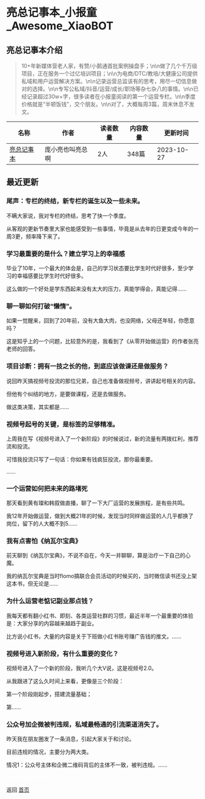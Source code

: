 # 亮总记事本_小报童_Awesome_XiaoBOT

## 亮总记事本介绍
> 10+年新媒体营老人家，有赞/小鹅通首批案例操盘手；\n\n做了几个千万级项目，正在服务一个过亿培训项目；\n\n为电商/DTC/教培/大健康公司提供私域和用户运营解决方案。\n\n记录运营总监该有的思考，用尽一切信息做对的选择。\n\n专写公私域/抖音/运营/成长/职场等杂七杂八的事情。\n\n已经记录超过30w+字，很多读者在小报童阅读的第一个运营专栏。\n\n季度价格就是“半顿饭钱”，交个朋友。\n\n对了，大概每周3篇，周末休息不发文。  
  


|名称|作者|读者数量|内容数量|更新时间|
|---|---|---|---|---|
|[亮总记事本](https://xiaobot.net/p/xuyuanpu?refer=9c3f1c95-a052-465a-9902-f6d75080262a)|庞小亮也叫亮总啊|2人|348篇|2023-10-27|

## 最近更新
### 尾声：专栏的终结，新专栏的诞生以及一些未来。

不瞒大家说，我对专栏的终结，思考了快一个季度。

从客观的更新节奏里大家也能感受到一些事情，毕竟是从去年的日更变成今年的一周3更，频率降下来了。

### 学习最重要的是什么？建立学习上的幸福感

毕业了10年，一个最大的体会是，自己的学习状态要比学生时代好很多，至少学习的幸福感要比学生时代好很多。

这么做的一个好处是学东西起来没有太大的压力，真能学得会，真能记得......

### 聊一聊如何打破“懒惰”。

如果一觉醒来，回到了20年前，没有大鱼大肉，也没网络，父母还年轻，你愿意吗？

这是知乎上的一个问题，比较意外的是，我看到了《从零开始做运营》的作者张亮老师的回答。

### 项目诊断：拥有一技之长的他，到底应该做课还是做服务？

说回昨天搞视频号投流的那位兄弟，自己也准备做视频号，讲讲起号相关的内容。

但他有个纠结的地方，是要做课程，还是去做服务。

做这类决策，其实都是......

### 视频号起号的关键，是标签的足够精准。

上周我在写《视频号进入了一个新阶段》的时候说过，新的流量有两拨红利，推荐流和投流。

可惜我投流只写了一句话：你如果有钱疯狂投流，那你最重要。

......

### 一个运营如何把未来的路堵死

那天看到黄有璨和韩叙做直播，聊了一下大厂运营的发展旅程，是有些共鸣。

我12年开始做运营，做到大概21年的时候，发现当时同样做运营的人几乎都换了岗位，留下的人大概不到5......

### 我有点害怕《纳瓦尔宝典》

前天聊到《纳瓦尔宝典》，不说不自在，今天一并聊聊，算是治疗一下自己的心魔。

我的纳瓦尔宝典是当时flomo搞联合会员活动的时候买的，当时微信读书还没上架这本书，但无论是......

### 为什么运营老惦记副业那点钱？

我每天都有翻小红书、即刻、各类运营社群的习惯，最近半年一个最重要的体验是：大家分享的内容越来越趋于副业。

比方说小红书，大量的内容是关于下班做小红书账号赚广告钱的推文。......

### 视频号进入新阶段，有什么重要的变化？

视频号进入了一个新的阶段，我听几个大V说，这是视频号2.0。

从我跟进了这么久时间上来看，更像是三个阶段：

第一个阶段刚起步，搭建流量基础；

第......

### 公众号加企微被判违规，私域最畅通的引流渠道消失了。

昨天我在朋友圈发了一条消息，引起大家关于和讨论。

目前违规的情况，主要分为两大类。

情况1：公众号主体和企微二维码背后的主体不一致，被判违规。......


<a href="https://github.com/Reno9527/awesome-xiaobot" style="color: white; text-decoration: none;">awesome-xiaobot</a>

返回 [首页](../README.md)
